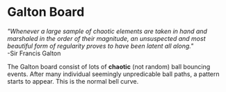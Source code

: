 # Galton Board

*"Whenever a large sample of chaotic elements are taken in hand and marshaled in the order of their magnitude, an unsuspected and most beautiful form of regularity proves to have been latent all along."*
<br>
-Sir Francis Galton

The Galton board consist of lots of **chaotic** (not random) ball bouncing events. After many individual seemingly unpredicable ball paths, a pattern starts to appear. This is the normal bell curve. 
